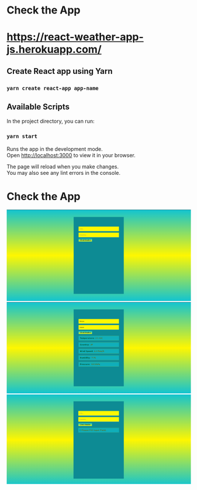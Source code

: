 # Check the App 
# https://react-weather-app-js.herokuapp.com/


## Create React app using Yarn

 ### `yarn create react-app app-name`

## Available Scripts

In the project directory, you can run:

### `yarn start`

Runs the app in the development mode.\
Open [http://localhost:3000](http://localhost:3000) to view it in your browser.

The page will reload when you make changes.\
You may also see any lint errors in the console.

# Check the App
![Home Screen](src/assist/Screenshot%20from%202022-05-25%2013-32-41.png "Home Screen")
![Home Screen](src/assist/Screenshot%20from%202022-05-25%2013-33-53.png "Output Screen")
![Home Screen](src/assist/Screenshot%20from%202022-05-25%2013-35-52.png "Error Screen")


